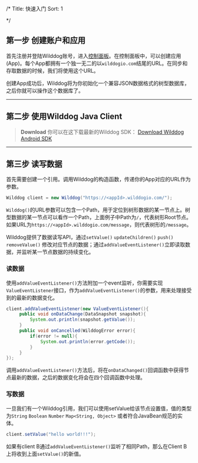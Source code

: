 /*
Title: 快速入门
Sort: 1

*/

## 第一步 创建账户和应用
首先注册并登陆Wilddog账号，进入[控制面板](https://www.wilddog.com/dashboard)。在控制面板中，可以创建应用(App)。每个App都拥有一个独一无二的以`wilddogio.com`结尾的URL。在同步和存取数据的时候，我们将使用这个URL。

创建App成功后，Wilddog将为你初始化一个兼容JSON数据格式的树型数据库，之后你就可以操作这个数据库了。

----

## 第二步 使用Wilddog Java Client


> **Download**
> 你可以在这下载最新的Wilddog SDK：
> [Download Wilddog Android SDK](https://cdn.wilddog.com/android/client/current/wilddog-android-0.2.0-SNAPSHOT.jar)



----


## 第三步 读写数据
首先需要创建一个引用。调用Wilddog的构造函数，传递你的App对应的URL作为参数。
```Java
Wilddog client = new Wilddog("https://<appId>.wilddogio.com/");
```
`Wilddog()`的URL参数可以包含一个Path，用于定位到树形数据的某一节点上。树型数据的某一节点可以看作一个Path，上面例子中Path为`/`，代表树形Root节点。如果URL为`https://<appId>.wilddogio.com/message`，则代表树形的`/message`。

Wilddog提供了数据读写API，通过`setValue()` `updateChildren()` `push()` `removeValue()` 修改对应节点的数据；通过`addValueEventListener()`立即读取数据，并监听某一节点数据的持续变化。

### 读数据
使用`addValueEventListener()`方法附加一个event监听，你需要实现`ValueEventListener`接口，作为`addValueEventListener()`的参数，用来处理接受到的最新的数据变化。

```Java
client.addValueEventListener(new ValueEventListener(){
	 public void onDataChange(DataSnapshot snapshot){
		 System.out.println(snapshot.getValue());
	 }
	 public void onCancelled(WilddogError error){
		 if(error != null){
			 System.out.println(error.getCode());
		 }
	 }
});
```
调用`addValueEventListener()`方法后，将在`onDataChanged()`回调函数中获得节点最新的数据，之后的数据变化将会在四个回调函数中处理。


### 写数据
一旦我们有一个Wilddog引用，我们可以使用setValue给该节点设置值，值的类型为`String` `Boolean` `Number` `Map<String, Object>` 或者符合JavaBean规范的实体。
```Java
client.setValue("hello world!!!");
```
如果有client B通过`addValueEventListener()`监听了相同Path，那么在Client B上将收到上面`setValue()`的新值。

